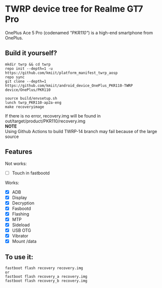# TWRP device tree for Realme GT7 Pro

OnePlus Ace 5 Pro (codenamed _"PKR110"_) is a high-end smartphone from OnePlus.

## Build it yourself?

```
mkdir twrp && cd twrp
repo init --depth=1 -u https://github.com/kmiit/platform_manifest_twrp_aosp
repo sync
git clone --depth=1 https://github.com/kmiit/android_device_OnePlus_PKR110-TWRP device/OnePlus/PKR110
```

```
source build/envsetup.sh
lunch twrp_PKR110-ap2a-eng
make recoveryimage
```


If there is no error, recovery.img will be found in out/target/product/PKR110/recovery.img  
**NOTE**  
Using Github Actions to build TWRP-14 branch may fail because of the large source


## Features
Not works:
- [ ] Touch in fastbootd

Works:
- [X] ADB
- [X] Display
- [X] Decryption
- [X] Fasbootd
- [X] Flashing
- [X] MTP
- [X] Sideload
- [X] USB OTG
- [X] Vibrator
- [X] Mount /data

## To use it:

```
fastboot flash recovery recovery.img
or
fastboot flash recovery_a recovery.img
fastboot flash recovery_b recovery.img
```
